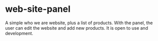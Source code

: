 # web-site-panel


A simple who we are website, plus a list of products. With the panel, the user can edit the website and add new products. It is open to use and development.
